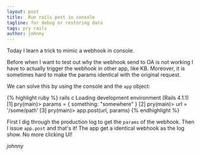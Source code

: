 ```yaml
---
layout: post
title:  Run rails post in console
tagline: for debug or restoring data
tags: pry rails
author: johnny
---
```

Today I learn a trick to mimic a webhook in console.

Before when I want to test out why the webhook send to OA is not working I have to actually trigger the webhook in other app, like KB. Moreover, it is sometimes hard to make the params identical with the original request.

We can solve this by using the console and the `app` object:

{% highlight ruby %}
  rails c
  Loading development environment (Rails 4.1.1)
  [1] pry(main)> params = { something: "somewhere" }
  [2] pry(main)> url = '/some/path'
  [3] pry(main)> app.post(url, params)
{% endhighlight %}

First I dig through the production log to get the `params` of the webhook. Then I issue `app.post` and that's it! The app get a identical webhook as the log show. No more clicking UI!

_johnny_
